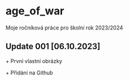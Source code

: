 # age_of_war
Moje ročníková práce pro školní rok 2023/2024


<h2>Update 001 [06.10.2023]</h2>
<p>+ První vlastní obrázky</p>
<p>+ Přidání na Github</p>
